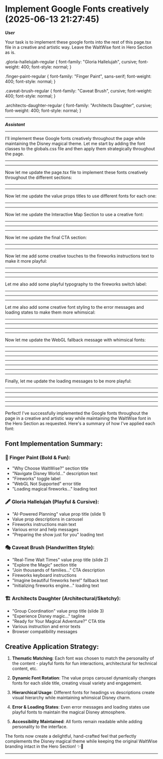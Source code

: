 <!-- Generated by SpecStory -->

# Implement Google Fonts creatively (2025-06-13 21:27:45)

_**User**_

Your task is to implement these google fonts into the rest of this page.tsx file in a creative and artistic way. Leave the WaltWise font in Hero Section as is. 

.gloria-hallelujah-regular {
  font-family: "Gloria Hallelujah", cursive;
  font-weight: 400;
  font-style: normal;
}

.finger-paint-regular {
  font-family: "Finger Paint", sans-serif;
  font-weight: 400;
  font-style: normal;
}

.caveat-brush-regular {
  font-family: "Caveat Brush", cursive;
  font-weight: 400;
  font-style: normal;
}

.architects-daughter-regular {
  font-family: "Architects Daughter", cursive;
  font-weight: 400;
  font-style: normal;
}


---

_**Assistant**_



---

I'll implement these Google fonts creatively throughout the page while maintaining the Disney magical theme. Let me start by adding the font classes to the globals.css file and then apply them strategically throughout the page.

---



---

Now let me update the page.tsx file to implement these fonts creatively throughout the different sections:

---



---

Now let me update the value props titles to use different fonts for each one:

---



---

Now let me update the Interactive Map Section to use a creative font:

---



---



---

Now let me update the final CTA section:

---



---

Now let me add some creative touches to the fireworks instructions text to make it more playful:

---



---



---

Let me also add some playful typography to the fireworks switch label:

---



---



---

Let me also add some creative font styling to the error messages and loading states to make them more whimsical:

---



---



---



---

Now let me update the WebGL fallback message with whimsical fonts:

---



---



---



---



---



---



---

Finally, let me update the loading messages to be more playful:

---



---



---



---



---

Perfect! I've successfully implemented the Google fonts throughout the page in a creative and artistic way while maintaining the WaltWise font in the Hero Section as requested. Here's a summary of how I've applied each font:

## Font Implementation Summary:

### 🎨 **Finger Paint** (Bold & Fun):
- "Why Choose WaltWise?" section title
- "Navigate Disney World..." description text  
- "Fireworks" toggle label
- "WebGL Not Supported" error title
- "Loading magical fireworks..." loading text

### 🖋️ **Gloria Hallelujah** (Playful & Cursive):
- "AI-Powered Planning" value prop title (slide 1)
- Value prop descriptions in carousel
- Fireworks instructions main text
- Various error and help messages
- "Preparing the show just for you" loading text

### 🎭 **Caveat Brush** (Handwritten Style):
- "Real-Time Wait Times" value prop title (slide 2) 
- "Explore the Magic" section title
- "Join thousands of families..." CTA description
- Fireworks keyboard instructions
- "Imagine beautiful fireworks here!" fallback text
- "Initializing fireworks engine..." loading text

### 🏗️ **Architects Daughter** (Architectural/Sketchy):
- "Group Coordination" value prop title (slide 3)
- "Experience Disney magic..." tagline
- "Ready for Your Magical Adventure?" CTA title
- Various instruction and error texts
- Browser compatibility messages

## Creative Application Strategy:

1. **Thematic Matching**: Each font was chosen to match the personality of the content - playful fonts for fun interactions, architectural for technical content, etc.

2. **Dynamic Font Rotation**: The value props carousel dynamically changes fonts for each slide title, creating visual variety and engagement.

3. **Hierarchical Usage**: Different fonts for headings vs descriptions create visual hierarchy while maintaining whimsical Disney charm.

4. **Error & Loading States**: Even error messages and loading states use playful fonts to maintain the magical Disney atmosphere.

5. **Accessibility Maintained**: All fonts remain readable while adding personality to the interface.

The fonts now create a delightful, hand-crafted feel that perfectly complements the Disney magical theme while keeping the original WaltWise branding intact in the Hero Section! ✨🏰

---

